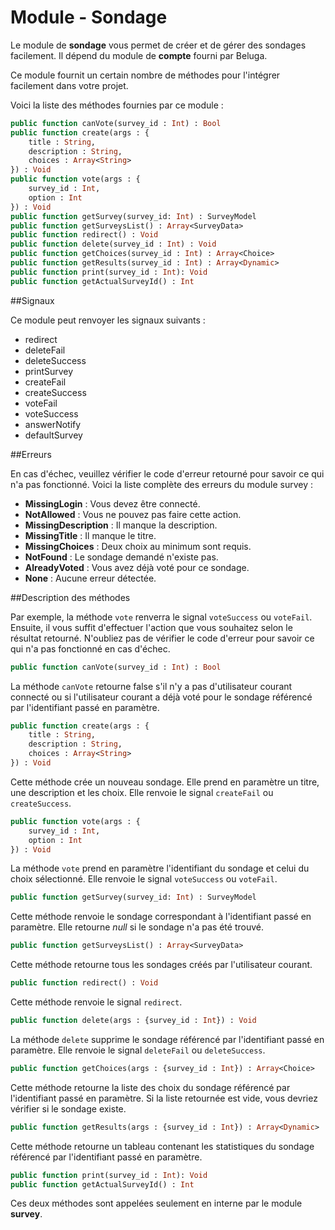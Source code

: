 Module - Sondage
================

Le module de __sondage__ vous permet de créer et de gérer des sondages facilement. Il dépend du module de __compte__ fourni par Beluga.

Ce module fournit un certain nombre de méthodes pour l'intégrer facilement dans votre projet.

Voici la liste des méthodes fournies par ce module :

```Haxe
public function canVote(survey_id : Int) : Bool
public function create(args : {
    title : String,
    description : String,
    choices : Array<String>
}) : Void
public function vote(args : {
    survey_id : Int,
    option : Int
}) : Void
public function getSurvey(survey_id: Int) : SurveyModel
public function getSurveysList() : Array<SurveyData>
public function redirect() : Void
public function delete(survey_id : Int) : Void
public function getChoices(survey_id : Int) : Array<Choice>
public function getResults(survey_id : Int) : Array<Dynamic>
public function print(survey_id : Int): Void
public function getActualSurveyId() : Int
```

##Signaux

Ce module peut renvoyer les signaux suivants :

 * redirect
 * deleteFail
 * deleteSuccess
 * printSurvey
 * createFail
 * createSuccess
 * voteFail
 * voteSuccess
 * answerNotify
 * defaultSurvey

##Erreurs

En cas d'échec, veuillez vérifier le code d'erreur retourné pour savoir ce qui n'a pas fonctionné. Voici la liste complète des erreurs du module survey :

 * __MissingLogin__ : Vous devez être connecté.
 * __NotAllowed__ : Vous ne pouvez pas faire cette action.
 * __MissingDescription__ : Il manque la description.
 * __MissingTitle__ : Il manque le titre.
 * __MissingChoices__ : Deux choix au minimum sont requis.
 * __NotFound__ : Le sondage demandé n'existe pas.
 * __AlreadyVoted__ : Vous avez déjà voté pour ce sondage.
 * __None__ : Aucune erreur détectée.

##Description des méthodes

Par exemple, la méthode `vote` renverra le signal `voteSuccess` ou `voteFail`. Ensuite, il vous suffit d'effectuer l'action que vous souhaitez selon le résultat retourné. N'oubliez pas de vérifier le code d'erreur pour savoir ce qui n'a pas fonctionné en cas d'échec.

```Haxe
public function canVote(survey_id : Int) : Bool
```

La méthode `canVote` retourne false s'il n'y a pas d'utilisateur courant connecté ou si l'utilisateur courant a déjà voté pour le sondage référencé par l'identifiant passé en paramètre.

```Haxe
public function create(args : {
    title : String,
    description : String,
    choices : Array<String>
}) : Void
```

Cette méthode crée un nouveau sondage. Elle prend en paramètre un titre, une description et les choix. Elle renvoie le signal `createFail` ou `createSuccess`.

```Haxe
public function vote(args : {
	survey_id : Int,
	option : Int
}) : Void
```

La méthode `vote` prend en paramètre l'identifiant du sondage et celui du choix sélectionné. Elle renvoie le signal `voteSuccess` ou `voteFail`.

```Haxe
public function getSurvey(survey_id: Int) : SurveyModel
```

Cette méthode renvoie le sondage correspondant à l'identifiant passé en paramètre. Elle retourne *null* si le sondage n'a pas été trouvé.

```Haxe
public function getSurveysList() : Array<SurveyData>
```

Cette méthode retourne tous les sondages créés par l'utilisateur courant.

```Haxe
public function redirect() : Void
```

Cette méthode renvoie le signal `redirect`.

```Haxe
public function delete(args : {survey_id : Int}) : Void
```

La méthode `delete` supprime le sondage référencé par l'identifiant passé en paramètre. Elle renvoie le signal `deleteFail` ou `deleteSuccess`.

```Haxe
public function getChoices(args : {survey_id : Int}) : Array<Choice>
```

Cette méthode retourne la liste des choix du sondage référencé par l'identifiant passé en paramètre. Si la liste retournée est vide, vous devriez vérifier si le sondage existe.

```Haxe
public function getResults(args : {survey_id : Int}) : Array<Dynamic>
```

Cette méthode retourne un tableau contenant les statistiques du sondage référencé par l'identifiant passé en paramètre.

```Haxe
public function print(survey_id : Int): Void
public function getActualSurveyId() : Int
```

Ces deux méthodes sont appelées seulement en interne par le module __survey__.